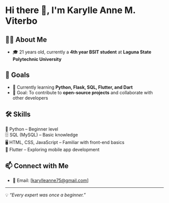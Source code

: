 # Hi there 👋, I'm Karylle Anne M. Viterbo

## 👨‍💻 About Me  
- 🎓 21 years old, currently a **4th year BSIT student** at **Laguna State Polytechnic University**

## 🎯 Goals
- 🌱 Currently learning **Python, Flask, SQL, Flutter, and Dart**  
- 🎯 Goal: To contribute to **open-source projects** and collaborate with other developers 

## 🛠 Skills  
🐍 Python – Beginner level  
🗄️ SQL (MySQL) – Basic knowledge   
🖥️ HTML, CSS, JavaScript – Familiar with front-end basics  
📱 Flutter – Exploring mobile app development  

## 📫 Connect with Me  
- 📧 Email: [karylleanne75@gmail.com] 

---

💡 *“Every expert was once a beginner.”*
